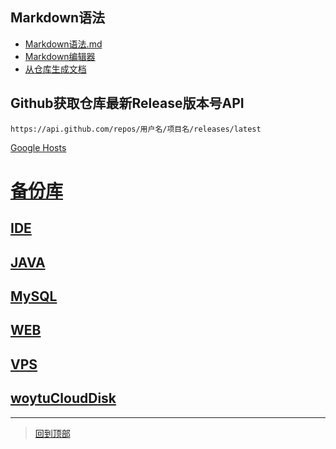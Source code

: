 ## Markdown语法
* [Markdown语法.md](README%E8%AF%AD%E6%B3%95.md)
* [Markdown编辑器](Markdown编辑器.md)
* [从仓库生成文档](https://readthedocs.org/)
## Github获取仓库最新Release版本号API
`https://api.github.com/repos/用户名/项目名/releases/latest`

[Google Hosts](https://github.com/googlehosts/hosts)


# [备份库](https://git.woetu.com/bajins/UseNotes)

## [IDE](IDE)

## [JAVA](JAVA)

## [MySQL](MySQL)

## [WEB](WEB)

## [VPS](VPS)


## [woytuCloudDisk](https://file.woytu.com)


*******************
> [回到顶部](#readme)

